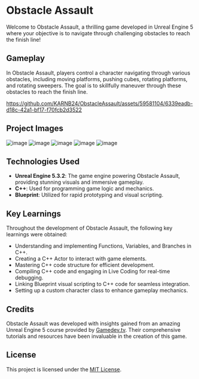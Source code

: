# Obstacle Assault

Welcome to Obstacle Assault, a thrilling game developed in Unreal Engine 5 where your objective is to navigate through challenging obstacles to reach the finish line!

## Gameplay

In Obstacle Assault, players control a character navigating through various obstacles, including moving platforms, pushing cubes, rotating platforms, and rotating sweepers. The goal is to skillfully maneuver through these obstacles to reach the finish line.

https://github.com/KARNB24/ObstacleAssault/assets/59581104/6339eadb-d18c-42a1-bf17-f70fcb2d3522

## Project Images

![image](https://github.com/KARNB24/ObstacleAssault/assets/59581104/fbc04e3b-b0ae-45b4-843a-eea145ccbc5f)
![image](https://github.com/KARNB24/ObstacleAssault/assets/59581104/0d8bb52b-3de3-4c76-9f79-5f7afbb5e8fb)
![image](https://github.com/KARNB24/ObstacleAssault/assets/59581104/7b9cabbb-0461-464c-b3f8-72083514fe43)
![image](https://github.com/KARNB24/ObstacleAssault/assets/59581104/c2acbe37-c41f-40a4-b4ff-2448eddf9cc6)
![image](https://github.com/KARNB24/ObstacleAssault/assets/59581104/df27f60d-ebfe-44aa-ba56-bbc3fc29d66a)

## Technologies Used

- **Unreal Engine 5.3.2**: The game engine powering Obstacle Assault, providing stunning visuals and immersive gameplay.
- **C++**: Used for programming game logic and mechanics.
- **Blueprint**: Utilized for rapid prototyping and visual scripting.

## Key Learnings

Throughout the development of Obstacle Assault, the following key learnings were obtained:

- Understanding and implementing Functions, Variables, and Branches in C++.
- Creating a C++ Actor to interact with game elements.
- Mastering C++ code structure for efficient development.
- Compiling C++ code and engaging in Live Coding for real-time debugging.
- Linking Blueprint visual scripting to C++ code for seamless integration.
- Setting up a custom character class to enhance gameplay mechanics.

## Credits

Obstacle Assault was developed with insights gained from an amazing Unreal Engine 5 course provided by [Gamedev.tv](https://www.gamedev.tv/). Their comprehensive tutorials and resources have been invaluable in the creation of this game.

## License

This project is licensed under the [MIT License](LICENSE).
